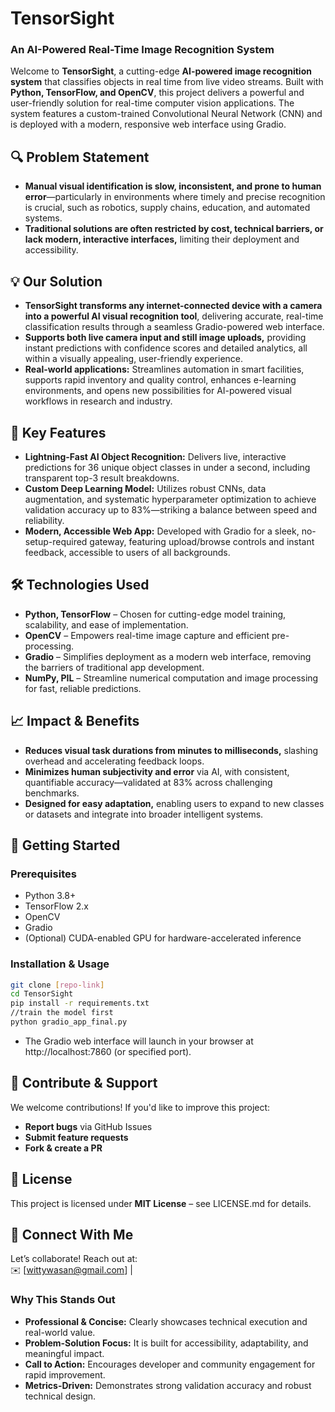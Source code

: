 # **TensorSight**

### **An AI-Powered Real-Time Image Recognition System**

Welcome to **TensorSight**, a cutting-edge **AI-powered image recognition system** that classifies objects in real time from live video streams. Built with **Python, TensorFlow, and OpenCV**, this project delivers a powerful and user-friendly solution for real-time computer vision applications. The system features a custom-trained Convolutional Neural Network (CNN) and is deployed with a modern, responsive web interface using Gradio.

## **🔍 Problem Statement**
- **Manual visual identification is slow, inconsistent, and prone to human error**—particularly in environments where timely and precise recognition is crucial, such as robotics, supply chains, education, and automated systems.
- **Traditional solutions are often restricted by cost, technical barriers, or lack modern, interactive interfaces,** limiting their deployment and accessibility.

## **💡 Our Solution**
- **TensorSight transforms any internet-connected device with a camera into a powerful AI visual recognition tool**, delivering accurate, real-time classification results through a seamless Gradio-powered web interface.
- **Supports both live camera input and still image uploads,** providing instant predictions with confidence scores and detailed analytics, all within a visually appealing, user-friendly experience.
- **Real-world applications:** Streamlines automation in smart facilities, supports rapid inventory and quality control, enhances e-learning environments, and opens new possibilities for AI-powered visual workflows in research and industry.

## **🚀 Key Features**
- **Lightning-Fast AI Object Recognition:** Delivers live, interactive predictions for 36 unique object classes in under a second, including transparent top-3 result breakdowns.
- **Custom Deep Learning Model:** Utilizes robust CNNs, data augmentation, and systematic hyperparameter optimization to achieve validation accuracy up to 83%—striking a balance between speed and reliability.
- **Modern, Accessible Web App:** Developed with Gradio for a sleek, no-setup-required gateway, featuring upload/browse controls and instant feedback, accessible to users of all backgrounds.

## **🛠️ Technologies Used**
- **Python, TensorFlow** – Chosen for cutting-edge model training, scalability, and ease of implementation.
- **OpenCV** – Empowers real-time image capture and efficient pre-processing.
- **Gradio** – Simplifies deployment as a modern web interface, removing the barriers of traditional app development.
- **NumPy, PIL** – Streamline numerical computation and image processing for fast, reliable predictions.

## **📈 Impact & Benefits**
- **Reduces visual task durations from minutes to milliseconds,** slashing overhead and accelerating feedback loops.
- **Minimizes human subjectivity and error** via AI, with consistent, quantifiable accuracy—validated at 83% across challenging benchmarks.
- **Designed for easy adaptation,** enabling users to expand to new classes or datasets and integrate into broader intelligent systems.

## **📂 Getting Started**

### **Prerequisites**
- Python 3.8+
- TensorFlow 2.x
- OpenCV
- Gradio
- (Optional) CUDA-enabled GPU for hardware-accelerated inference

### **Installation & Usage**
```bash
git clone [repo-link]
cd TensorSight
pip install -r requirements.txt
//train the model first
python gradio_app_final.py
```
- The Gradio web interface will launch in your browser at http://localhost:7860 (or specified port).

## **🤝 Contribute & Support**
We welcome contributions! If you'd like to improve this project:
- **Report bugs** via GitHub Issues
- **Submit feature requests**
- **Fork & create a PR**

## **📜 License**
This project is licensed under **MIT License** – see LICENSE.md for details.

## **💬 Connect With Me**
Let’s collaborate! Reach out at:  
✉️ [wittywasan@gmail.com] |

### **Why This Stands Out**
- **Professional & Concise:** Clearly showcases technical execution and real-world value.
- **Problem-Solution Focus:** It is built for accessibility, adaptability, and meaningful impact.
- **Call to Action:** Encourages developer and community engagement for rapid improvement.
- **Metrics-Driven:** Demonstrates strong validation accuracy and robust technical design.
